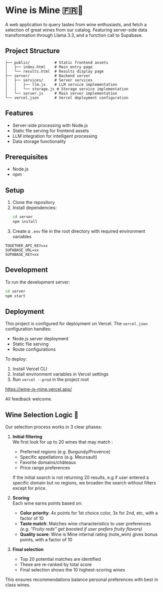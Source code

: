 # Wine is Mine 🇫🇷🍷

A web application to query tastes from wine enthusiasts, and fetch a selection of great wines from our catalog. Featuring server-side data transformation through Llama 3.3, and a function call to Supabase.

## Project Structure

```
├── public/           # Static frontend assets
│   ├── index.html    # Main entry page
│   └── results.html  # Results display page
├── server/           # Backend server
│   ├── services/     # Server services
│   │   ├── llm.js    # LLM service implementation
│   │   └── storage.js # Storage service implementation
│   └── server.js     # Main server implementation
└── vercel.json       # Vercel deployment configuration
```

## Features

- Server-side processing with Node.js
- Static file serving for frontend assets
- LLM integration for intelligent processing
- Data storage functionality

## Prerequisites

- Node.js
- npm

## Setup

1. Clone the repository
2. Install dependencies:
   ```bash
   cd server
   npm install
   ```
3. Create a `.env` file in the root directory with required environment variables

```
TOGETHER_API_KEY=xx
SUPABASE_URL=xx
SUPABASE_KEY=xx
```

## Development

To run the development server:

```bash
cd server
npm start
```

## Deployment

This project is configured for deployment on Vercel. The `vercel.json` configuration handles:
- Node.js server deployment
- Static file serving
- Route configurations

To deploy:
1. Install Vercel CLI
2. Install environment variables in Vercel settings
3. Run `vercel --prod` in the project root

https://wine-is-mine.vercel.app/

All feedback welcome.


## Wine Selection Logic 🍇

Our selection process works in 3 clear phases:

1. **Initial filtering**  
   We first look for up to 20 wines that may match :
   - Preferred regions (e.g. Burgundy/Provence)
   - Specific appellations (e.g. Meursault)
   - Favorite domains/châteaux
   - Price range preferences

   If the initial search is not returning 20 results, e.g if user entered a specific domain but no regions, we broaden the search without filters except for price.

2. **Scoring**  
   Each wine earns points based on:
   - **Color priority**: 4x points for 1st choice color, 3x for 2nd, etc, with a factor of 10
   - **Taste match**: Matches wine characteristics to user preferences  
     *(e.g. "Fruity reds" get boosted if user prefers fruity flavors)*
   - **Quality score**: Wine is Mine internal rating (note_wim) gives bonus points, with a factor of 10

3. **Final selection**  
   - Top 20 potential matches are identified
   - These are re-ranked by total score
   - Final selection shows the 10 highest-scoring wines

This ensures recommendations balance personal preferences with best in class wines.